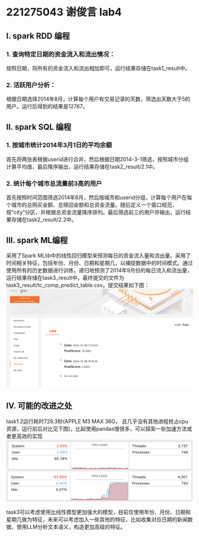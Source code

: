 # 221275043 谢俊言 lab4
## I. spark RDD 编程
### 1. 查询特定⽇期的资⾦流⼊和流出情况：
按照日期，将所有的资金流入和流出相加即可，运行结果存储在task1_result中。
### 2. 活跃用户分析：
根据日期选择2014年8月，计算每个用户有交易记录的天数，筛选出天数大于5的用户。运行后得到的结果是12767。
## II. spark SQL 编程
### 1. 按城市统计2014年3⽉1⽇的平均余额
首先将两张表根据userid进行合并，然后根据日期2014-3-1筛选，按照城市分组计算平均值，最后降序输出，运行结果存储在task2_result/2.1中。
### 2. 统计每个城市总流量前3⾼的⽤户
首先按照时间范围筛选2014年8月，然后按城市和userid分组，计算每个用户在每个城市的总购买金额、总赎回金额和总资金流量。随后定义一个窗口规范，按“city”分区，并根据总资金流量降序排列。最后筛选前三的用户并输出，运行结果存储在task2_result/2.2中。
## III. spark ML编程
采用了Spark MLlib中的线性回归模型来预测每日的资金流入量和流出量。采用了时间相关特征，包括年份、月份、日期和星期几，以捕捉数据中的时间模式。通过使用所有的历史数据进行训练，递归地预测了2014年9月份的每日流入和流出量，运行结果存储在task3_result中，最终提交的文件为task3_result/tc_comp_predict_table.csv。提交结果如下图：
![](images/image.png)
## IV. 可能的改进之处
task1.2运行耗时728.3秒(APPLE M3 MAX 36G， 且几乎没有其他进程抢占cpu资源，运行前后对比见下图)，比起使用pandas慢很多，可以探索一些加速方法或者更高效的实现
![](images/image1.png)
![](images/image2.png)

task3可以考虑使用比线性模型更加强大的模型，目前仅使用年份、月份、日期和星期几做为特征，未来可以考虑加入一些其他的特征，比如收集对应日期的新闻数据，使用LLM分析文本语义，构造更加高级的特征。